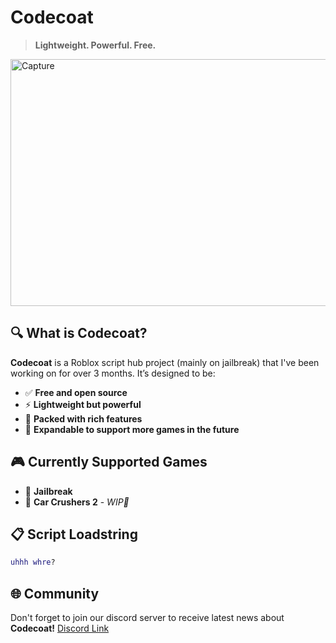 # Codecoat
> **Lightweight. Powerful. Free.** 
<img width="510" height="395" alt="Capture" src="https://github.com/user-attachments/assets/25743b9a-a230-4dee-9380-6fbe779a445d" />

## 🔍 What is Codecoat?

**Codecoat** is a Roblox script hub project (mainly on jailbreak) that I've been working on for over 3 months. It’s designed to be:

- ✅ **Free and open source**
- ⚡ **Lightweight but powerful**
- 🧰 **Packed with rich features**
- 🚀 **Expandable to support more games in the future**

## 🎮 Currently Supported Games
- 🚓 **Jailbreak**  
- 🚓 **Car Crushers 2** - *WIP🚧*

## 📋 Script Loadstring
```lua
uhhh whre?
```

## 🌐 Community
Don't forget to join our discord server to receive latest news about **Codecoat!**
[Discord Link](https://discord.gg/R82qYWkAsh)
